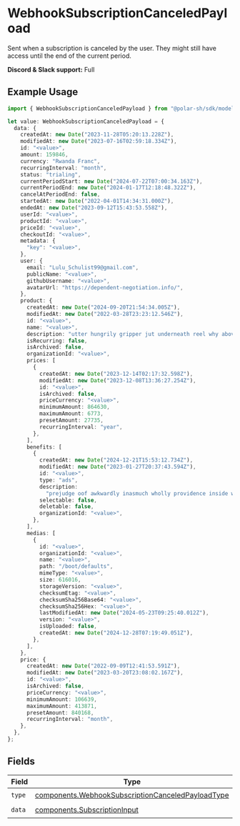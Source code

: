 # WebhookSubscriptionCanceledPayload

Sent when a subscription is canceled by the user.
They might still have access until the end of the current period.

**Discord & Slack support:** Full

## Example Usage

```typescript
import { WebhookSubscriptionCanceledPayload } from "@polar-sh/sdk/models/components";

let value: WebhookSubscriptionCanceledPayload = {
  data: {
    createdAt: new Date("2023-11-28T05:20:13.228Z"),
    modifiedAt: new Date("2023-07-16T02:59:18.334Z"),
    id: "<value>",
    amount: 159846,
    currency: "Rwanda Franc",
    recurringInterval: "month",
    status: "trialing",
    currentPeriodStart: new Date("2024-07-22T07:00:34.163Z"),
    currentPeriodEnd: new Date("2024-01-17T12:18:48.322Z"),
    cancelAtPeriodEnd: false,
    startedAt: new Date("2022-04-01T14:34:31.000Z"),
    endedAt: new Date("2023-09-12T15:43:53.558Z"),
    userId: "<value>",
    productId: "<value>",
    priceId: "<value>",
    checkoutId: "<value>",
    metadata: {
      "key": "<value>",
    },
    user: {
      email: "Lulu_Schulist99@gmail.com",
      publicName: "<value>",
      githubUsername: "<value>",
      avatarUrl: "https://dependent-negotiation.info/",
    },
    product: {
      createdAt: new Date("2024-09-20T21:54:34.005Z"),
      modifiedAt: new Date("2022-03-28T23:23:12.546Z"),
      id: "<value>",
      name: "<value>",
      description: "utter hungrily gripper jut underneath reel why above hm",
      isRecurring: false,
      isArchived: false,
      organizationId: "<value>",
      prices: [
        {
          createdAt: new Date("2023-12-14T02:17:32.598Z"),
          modifiedAt: new Date("2023-12-08T13:36:27.254Z"),
          id: "<value>",
          isArchived: false,
          priceCurrency: "<value>",
          minimumAmount: 864630,
          maximumAmount: 6773,
          presetAmount: 27735,
          recurringInterval: "year",
        },
      ],
      benefits: [
        {
          createdAt: new Date("2024-12-21T15:53:12.734Z"),
          modifiedAt: new Date("2023-01-27T20:37:43.594Z"),
          id: "<value>",
          type: "ads",
          description:
            "prejudge oof awkwardly inasmuch wholly providence inside which along",
          selectable: false,
          deletable: false,
          organizationId: "<value>",
        },
      ],
      medias: [
        {
          id: "<value>",
          organizationId: "<value>",
          name: "<value>",
          path: "/boot/defaults",
          mimeType: "<value>",
          size: 616016,
          storageVersion: "<value>",
          checksumEtag: "<value>",
          checksumSha256Base64: "<value>",
          checksumSha256Hex: "<value>",
          lastModifiedAt: new Date("2024-05-23T09:25:40.012Z"),
          version: "<value>",
          isUploaded: false,
          createdAt: new Date("2024-12-28T07:19:49.051Z"),
        },
      ],
    },
    price: {
      createdAt: new Date("2022-09-09T12:41:53.591Z"),
      modifiedAt: new Date("2023-03-20T23:08:02.167Z"),
      id: "<value>",
      isArchived: false,
      priceCurrency: "<value>",
      minimumAmount: 106639,
      maximumAmount: 413871,
      presetAmount: 840168,
      recurringInterval: "month",
    },
  },
};
```

## Fields

| Field                                                                                                                  | Type                                                                                                                   | Required                                                                                                               | Description                                                                                                            |
| ---------------------------------------------------------------------------------------------------------------------- | ---------------------------------------------------------------------------------------------------------------------- | ---------------------------------------------------------------------------------------------------------------------- | ---------------------------------------------------------------------------------------------------------------------- |
| `type`                                                                                                                 | [components.WebhookSubscriptionCanceledPayloadType](../../models/components/webhooksubscriptioncanceledpayloadtype.md) | :heavy_check_mark:                                                                                                     | N/A                                                                                                                    |
| `data`                                                                                                                 | [components.SubscriptionInput](../../models/components/subscriptioninput.md)                                           | :heavy_check_mark:                                                                                                     | N/A                                                                                                                    |